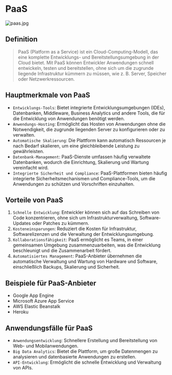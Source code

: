 # PaaS
![paas.jpg](https://www.webhostingsecretrevealed.net/wp-content/uploads/paas.jpg)

## Definition
> PaaS (Platform as a Service) ist ein Cloud-Computing-Modell, das eine komplette Entwicklungs- und Bereitstellungsumgebung in der Cloud bietet. Mit PaaS können Entwickler Anwendungen schnell entwickeln, testen und bereitstellen, ohne sich um die zugrunde liegende Infrastruktur kümmern zu müssen, wie z. B. Server, Speicher oder Netzwerkressourcen.

## Hauptmerkmale von PaaS
- `Entwicklungs-Tools`: Bietet integrierte Entwicklungsumgebungen (IDEs), Datenbanken, Middleware, Business Analytics und andere Tools, die für die Entwicklung von Anwendungen benötigt werden.
- `Anwendungs-Hosting`: Ermöglicht das Hosten von Anwendungen ohne die Notwendigkeit, die zugrunde liegenden Server zu konfigurieren oder zu verwalten.
- `Automatische Skalierung`: Die Plattform kann automatisch Ressourcen je nach Bedarf skalieren, um eine gleichbleibende Leistung zu gewährleisten.
- `Datenbank-Management`: PaaS-Dienste umfassen häufig verwaltete Datenbanken, wodurch die Einrichtung, Skalierung und Wartung vereinfacht wird.
- `Integrierte Sicherheit und Compliance`: PaaS-Plattformen bieten häufig integrierte Sicherheitsmechanismen und Compliance-Tools, um die Anwendungen zu schützen und Vorschriften einzuhalten.

## Vorteile von PaaS
1. `Schnelle Entwicklung`: Entwickler können sich auf das Schreiben von Code konzentrieren, ohne sich um Infrastrukturverwaltung, Software-Updates oder Patches zu kümmern.
2. `Kosteneinsparungen`: Reduziert die Kosten für Infrastruktur, Softwarelizenzen und die Verwaltung der Entwicklungsumgebung.
3. `Kollaborationsfähigkeit`: PaaS ermöglicht es Teams, in einer gemeinsamen Umgebung zusammenzuarbeiten, was die Entwicklung beschleunigt und die Zusammenarbeit fördert.
4. `Automatisiertes Management`: PaaS-Anbieter übernehmen die automatische Verwaltung und Wartung von Hardware und Software, einschließlich Backups, Skalierung und Sicherheit.

## Beispiele für PaaS-Anbieter
- Google App Engine
- Microsoft Azure App Service
- AWS Elastic Beanstalk
- Heroku

## Anwendungsfälle für PaaS
- `Anwendungsentwicklung`: Schnellere Erstellung und Bereitstellung von Web- und Mobilanwendungen.
- `Big Data Analytics`: Bietet die Plattform, um große Datenmengen zu analysieren und datenbasierte Anwendungen zu erstellen.
- `API-Entwicklung`: Ermöglicht die schnelle Entwicklung und Verwaltung von APIs.
